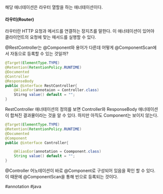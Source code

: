 해당 애너테이션은 라우터 열할을 하는 애너테이션이다.

#### 라우터(Router)
라우터란 HTTP 요청과 메서드를 연결하는 장지츠를 말한다. 이 애너테이션이 있어야 클라이언트의 요청에 맞는 매서드를 실행할 수 있다.

@RestController는 @Component와 용어가 다른데 어떻게 @ComponentScan에서 자동으로 등록할 수 있는 것일까? 

```java
@Target(ElementType.TYPE)
@Retention(RetentionPolicy.RUNTIME)
@Documented
@Controller
@ResponseBody
public @interface RestController{
	@AliasFor(annotaion = Controller.class)
	Stirng value() default = "";
}
```
RestController 애너테이션의 정의를 보면 Controller와 ResponseBody 애너테이션이 합쳐진 결과물이라는 것을 알 수 있다. 하지만 아직도 Component는 보이지 않는다.

```java
@Target(ElementType.TYPE)
@Retention(RetentionPolicy.RUNTIME)
@Documented
@Component
public @interface Controller{

	@AliasEor(annotation = Coomponent.class)
	String value() default = "";
}
```
@Controller 어노테이션이 바로 @Component로 구성되어 있음을 확인 할 수 있다. 이 때문에 @ComponentScan을 통해 빈으로 등록되는 것이다.

#annotation 
#java 
